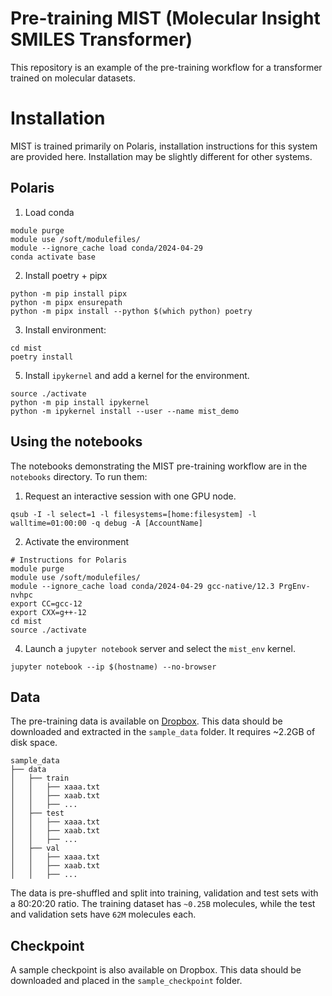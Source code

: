 # Pre-training MIST (Molecular Insight SMILES Transformer)
This repository is an example of the pre-training workflow for a transformer trained on molecular datasets.

# Installation

MIST is trained primarily on Polaris, installation instructions for this system are provided here. 
Installation may be slightly different for other systems.

## Polaris

1. Load conda
```shell
module purge
module use /soft/modulefiles/
module --ignore_cache load conda/2024-04-29
conda activate base
```

2. Install poetry + pipx
```shell
python -m pip install pipx
python -m pipx ensurepath
python -m pipx install --python $(which python) poetry
```

3. Install environment:
```shell
cd mist
poetry install
```

5. Install `ipykernel` and add a kernel for the environment.
```shell
source ./activate
python -m pip install ipykernel
python -m ipykernel install --user --name mist_demo
```

## Using the notebooks

The notebooks demonstrating the MIST pre-training workflow are in the `notebooks` directory. To run them:
1. Request an interactive session with one GPU node.
```
qsub -I -l select=1 -l filesystems=[home:filesystem] -l walltime=01:00:00 -q debug -A [AccountName]
```
2. Activate the environment
```shell
# Instructions for Polaris
module purge
module use /soft/modulefiles/
module --ignore_cache load conda/2024-04-29 gcc-native/12.3 PrgEnv-nvhpc
export CC=gcc-12
export CXX=g++-12
cd mist
source ./activate
```
4. Launch a `jupyter notebook`  server and select the `mist_env` kernel.
```
jupyter notebook --ip $(hostname) --no-browser
```

## Data

The pre-training data is available on [Dropbox](https://www.dropbox.com/scl/fo/3z1lklbper07ojtp5t4iu/AHUEJ_3j5_CRVpWmcGLW3kQ?rlkey=2818imymvf5mk5byz0c7ei1ij&dl=0).
This data should be downloaded and extracted in the `sample_data` folder. It requires ~2.2GB of disk space.

```
sample_data
├── data
│   ├── train
│   │   ├── xaaa.txt
│   │   ├── xaab.txt
│   │   ├── ...
│   ├── test
│   │   ├── xaaa.txt
│   │   ├── xaab.txt
│   │   ├── ...
│   ├── val
│   │   ├── xaaa.txt
│   │   ├── xaab.txt
│   │   ├── ...
```

The data is pre-shuffled and split into training, validation and test sets with a 80:20:20 ratio. 
The training dataset has `~0.25B` molecules, while the test and validation sets have `62M` molecules each.

## Checkpoint

A sample checkpoint is also available on Dropbox. This data should be downloaded and placed in the `sample_checkpoint` folder.
